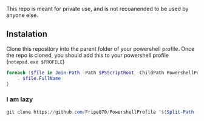 This repo is meant for private use, and is not recoanended to be used by anyone else.

## Instalation
Clone this repository into the parent folder of your powershell profile.
Once the repo is cloned, you should add this to your powershell profile (`notepad.exe $PROFILE`)
```ps1
foreach ($file in Join-Path -Path $PSScriptRoot -ChildPath PowershellProfile\ | Get-ChildItem -Filter *.ps1) {
    . $file.FullName
}
```
### I am lazy
```ps1
git clone https://github.com/Fripe070/PowershellProfile "$(Split-Path -parent $profile | Join-Path -ChildPath FripePowershellProfile\)" && Add-Content -Path $PROFILE -Value "`nforeach (`$file in Join-Path -Path `$PSScriptRoot -ChildPath FripePowershellProfile\ | Get-ChildItem -Filter *.ps1) {`n    . `$file.FullName`n}"
```


 
